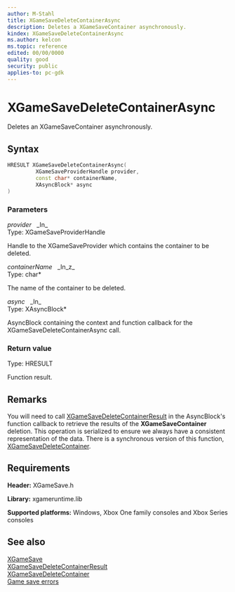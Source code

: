```yaml
---
author: M-Stahl
title: XGameSaveDeleteContainerAsync
description: Deletes a XGameSaveContainer asynchronously.
kindex: XGameSaveDeleteContainerAsync
ms.author: kelcon
ms.topic: reference
edited: 00/00/0000
quality: good
security: public
applies-to: pc-gdk
---
```


# XGameSaveDeleteContainerAsync  

Deletes an XGameSaveContainer asynchronously.  

## Syntax  
  
```cpp
HRESULT XGameSaveDeleteContainerAsync(  
         XGameSaveProviderHandle provider,  
         const char* containerName,  
         XAsyncBlock* async  
)  
```  
  
### Parameters  
  
*provider* &nbsp;&nbsp;\_In\_  
Type: XGameSaveProviderHandle  

  
Handle to the XGameSaveProvider which contains the container to be deleted.  


*containerName* &nbsp;&nbsp;\_In\_z\_  
Type: char*  

  
The name of the container to be deleted.  


*async* &nbsp;&nbsp;\_In\_  
Type: XAsyncBlock*  

  
AsyncBlock containing the context and function callback for the XGameSaveDeleteContainerAsync call.  

  
### Return value
Type: HRESULT
  
Function result.  
  
## Remarks  
  
You will need to call [XGameSaveDeleteContainerResult](xgamesavedeletecontainerresult.md) in the AsyncBlock's function callback to retrieve the results of the **XGameSaveContainer** deletion. This operation is serialized to ensure we always have a consistent representation of the data. There is a synchronous version of this function, [XGameSaveDeleteContainer](xgamesavedeletecontainer.md).
  
## Requirements  
  
**Header:** XGameSave.h
  
**Library:** xgameruntime.lib  
  
**Supported platforms:** Windows, Xbox One family consoles and Xbox Series consoles  
  
## See also  
[XGameSave](../xgamesave_members.md)  
[XGameSaveDeleteContainerResult](xgamesavedeletecontainerresult.md)  
[XGameSaveDeleteContainer](xgamesavedeletecontainer.md)  
[Game save errors](../../../../system/overviews/game-save/game-saves-errors.md)